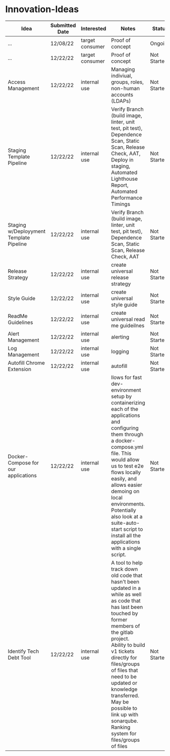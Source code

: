 # Innovation-Ideas


| **Idea** | **Submitted Date** | **Interested** | **Notes** | Status | Timeframe | Submitted |
|----------|------------------|----------------|-----------|--------|-----------| ----- |
| ... | 12/08/22 | target consumer | Proof of concept | Ongoing | 1 month | url |
| ... | 12/22/22 | target consumer | Proof of concept | Not Started | 2 weeks | n/a |
| Access Management | 12/22/22 | internal use | Managing indiviual, groups, roles, non-human accounts (LDAPs) | Not Started | 3 - 6 months | n/a |
| Staging Template Pipeline | 12/22/22 | internal use | Verify Branch (build image, linter, unit test, pit test), Dependence Scan, Static Scan, Release Check, AAT, Deploy in staging, Automated Lighthouse Report, Automated Performance Timings | Not Started | 1 - 2 months | n/a |
| Staging w/Deployyment Template Pipeline | 12/22/22 | internal use | Verify Branch (build image, linter, unit test, pit test), Dependence Scan, Static Scan, Release Check, AAT | Not Started | 1 - 2 months | n/a |
| Release Strategy  | 12/22/22 | internal use | create universal release strategy | Not Started | 1 - 2 months | n/a |
| Style Guide  | 12/22/22 | internal use | create universal style guide | Not Started | 1 - 2 months | n/a |
| ReadMe Guidelines  | 12/22/22 | internal use | create universal read me guideilnes | Not Started | 1 - 2 months | n/a |
| Alert Management  | 12/22/22 | internal use | alerting | Not Started | 1 - 2 months | n/a |
| Log Management  | 12/22/22 | internal use | logging | Not Started | 1 - 2 months | n/a |
| Autofill Chrome Extension  | 12/22/22 | internal use | autofill | Not Started | 1 - 2 months | n/a |
| Docker-Compose for our applications | 12/22/22 | internal use | llows for fast dev-environment setup by containerizing each of the applications and configuring them through a docker-compose.yml file. This would allow us to test e2e flows locally easily, and allows easier demoing on local environments. Potentially also look at a suite-auto-start script to install all the applications with a single script. | Not Started | 1 - 2 months | n/a |
| Identify Tech Debt Tool | 12/22/22 | internal use | A tool to help track down old code that hasn't been updated in a while as well as code that has last been touched by former members of the gitlab project. Ability to build v1 tickets directly for files/groups of files that need to be updated or knowledge transferred. May be possible to link up with sonarqube. Ranking system for files/groups of files | Not Started | 1 - 2 months | n/a |
